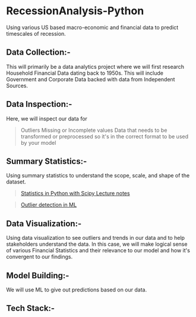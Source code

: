 # RecessionAnalysis-Python
Using various US based macro-economic and financial data to predict timescales of recession. 

## Data Collection:-
This will primarily be a data analytics project where we will first research Household Financial Data dating back to 1950s.
This will include Government and Corporate Data backed with data from Independent Sources. 

## Data Inspection:-
Here, we will inspect our data for 
>Outliers
>Missing or Incomplete values
>Data that needs to be transformed or preprocessed so it's in the correct format to be used by your model

## Summary Statistics:-
Using summary statistics to understand the scope, scale, and shape of the dataset.
>[Statistics in Python with Scipy Lecture notes](https://scipy-lectures.org/packages/statistics/index.html)

>[Outlier detection in ML](https://scikit-learn.org/stable/auto_examples/applications/plot_outlier_detection_wine.html#sphx-glr-auto-examples-applications-plot-outlier-detection-wine-py)

## Data Visualization:-
Using data visualization to see outliers and trends in our data and to help stakeholders understand the data. In this case, we will make logical sense of various Financial Statistics and their relevance to our model and how it's convergent to our findings.

## Model Building:-
We will use ML to give out predictions based on our data. 

## Tech Stack:-


